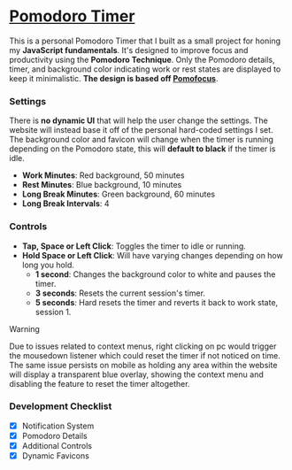 # [Pomodoro Timer](https://enetwarch.github.io/pomodoro-timer/)

This is a personal Pomodoro Timer that I built as a small project for honing my **JavaScript fundamentals**. It's designed to improve focus and productivity using the **Pomodoro Technique**. Only the Pomodoro details, timer, and background color indicating work or rest states are displayed to keep it minimalistic. **The design is based off [Pomofocus](https://pomofocus.io/)**.

### Settings

There is **no dynamic UI** that will help the user change the settings. The website will instead base it off of the personal hard-coded settings I set. The background color and favicon will change when the timer is running depending on the Pomodoro state, this will **default to black** if the timer is idle.

* **Work Minutes**: Red background, 50 minutes
* **Rest Minutes**: Blue background, 10 minutes
* **Long Break Minutes**: Green background, 60 minutes
* **Long Break Intervals**: 4

### Controls

* **Tap, Space or Left Click**: Toggles the timer to idle or running.
* **Hold Space or Left Click**: Will have varying changes depending on how long you hold.
    * **1 second**: Changes the background color to white and pauses the timer.
    * **3 seconds**: Resets the current session's timer.
    * **5 seconds**: Hard resets the timer and reverts it back to work state, session 1.

> [!WARNING]
> Due to issues related to context menus, right clicking on pc would trigger the mousedown listener which could reset the timer if not noticed on time. The same issue persists on mobile as holding any area within the website will display a transparent blue overlay, showing the context menu and disabling the feature to reset the timer altogether.

### Development Checklist

- [x] Notification System
- [x] Pomodoro Details
- [x] Additional Controls
- [x] Dynamic Favicons